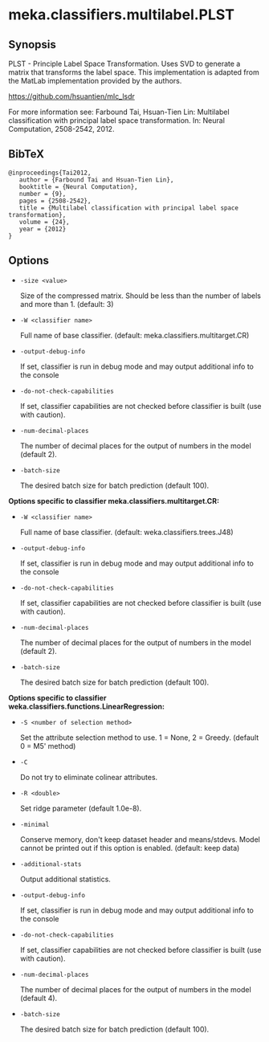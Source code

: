 # meka.classifiers.multilabel.PLST

## Synopsis
PLST - Principle Label Space Transformation. Uses SVD to generate a matrix that transforms the label space. This implementation is adapted from the MatLab implementation provided by the authors.

https://github.com/hsuantien/mlc_lsdr

For more information see:
 Farbound Tai, Hsuan-Tien Lin: Multilabel classification with principal label space transformation. In: Neural Computation, 2508-2542, 2012.

## BibTeX
```
@inproceedings{Tai2012,
   author = {Farbound Tai and Hsuan-Tien Lin},
   booktitle = {Neural Computation},
   number = {9},
   pages = {2508-2542},
   title = {Multilabel classification with principal label space transformation},
   volume = {24},
   year = {2012}
}
```
## Options
* `-size <value>`

    Size of the compressed matrix. Should be
    less than the number of labels and more than 1.
    (default: 3)

* `-W <classifier name>`

    Full name of base classifier.
    (default: meka.classifiers.multitarget.CR)

* `-output-debug-info`

    If set, classifier is run in debug mode and
    may output additional info to the console

* `-do-not-check-capabilities`

    If set, classifier capabilities are not checked before classifier is built
    (use with caution).

* `-num-decimal-places`

    The number of decimal places for the output of numbers in the model (default 2).

* `-batch-size`

    The desired batch size for batch prediction  (default 100).

**Options specific to classifier meka.classifiers.multitarget.CR:**

* `-W <classifier name>`

    Full name of base classifier.
    (default: weka.classifiers.trees.J48)

* `-output-debug-info`

    If set, classifier is run in debug mode and
    may output additional info to the console

* `-do-not-check-capabilities`

    If set, classifier capabilities are not checked before classifier is built
    (use with caution).

* `-num-decimal-places`

    The number of decimal places for the output of numbers in the model (default 2).

* `-batch-size`

    The desired batch size for batch prediction  (default 100).

**Options specific to classifier weka.classifiers.functions.LinearRegression:**

* `-S <number of selection method>`

    Set the attribute selection method to use. 1 = None, 2 = Greedy.
    (default 0 = M5' method)

* `-C`

    Do not try to eliminate colinear attributes.

* `-R <double>`

    Set ridge parameter (default 1.0e-8).

* `-minimal`

    Conserve memory, don't keep dataset header and means/stdevs.
    Model cannot be printed out if this option is enabled.	(default: keep data)

* `-additional-stats`

    Output additional statistics.

* `-output-debug-info`

    If set, classifier is run in debug mode and
    may output additional info to the console

* `-do-not-check-capabilities`

    If set, classifier capabilities are not checked before classifier is built
    (use with caution).

* `-num-decimal-places`

    The number of decimal places for the output of numbers in the model (default 4).

* `-batch-size`

    The desired batch size for batch prediction  (default 100).
